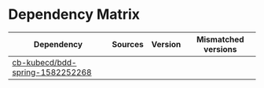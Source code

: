 # Dependency Matrix

Dependency | Sources | Version | Mismatched versions
---------- | ------- | ------- | -------------------
[cb-kubecd/bdd-spring-1582252268](https://github.com/cb-kubecd/bdd-spring-1582252268.git) |  | []() | 
